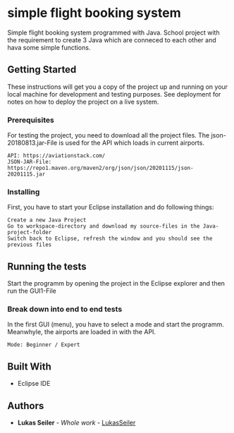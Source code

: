 # simple flight booking system

Simple flight booking system programmed with Java. School project with the requirement to create 3 Java which are conneced to each other and hava some simple functions.

## Getting Started

These instructions will get you a copy of the project up and running on your local machine for development and testing purposes. See deployment for notes on how to deploy the project on a live system.

### Prerequisites

For testing the project, you need to download all the project files. The json-20180813.jar-File is used for the API which loads in current airports.

```
API: https://aviationstack.com/
JSON-JAR-File: https://repo1.maven.org/maven2/org/json/json/20201115/json-20201115.jar
```

### Installing

First, you have to start your Eclipse installation and do following things:

```
Create a new Java Project
Go to workspace-directory and download my source-files in the Java-project-folder
Switch back to Eclipse, refresh the window and you should see the previous files
```

## Running the tests

Start the programm by opening the project in the Eclipse explorer and then run the GUI1-File

### Break down into end to end tests

In the first GUI (menu), you have to select a mode and start the programm. Meanwhyle, the airports are loaded in with the API.

```
Mode: Beginner / Expert
```

## Built With

* Eclipse IDE

## Authors

* **Lukas Seiler** - *Whole work* - [LukasSeiler](https://github.com/LukasSeiler)